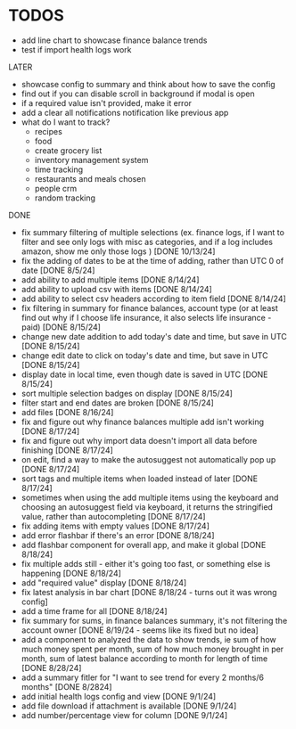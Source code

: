 # TODOS

- add line chart to showcase finance balance trends
- test if import health logs work

LATER

- showcase config to summary and think about how to save the config
- find out if you can disable scroll in background if modal is open
- if a required value isn't provided, make it error
- add a clear all notifications notification like previous app 
- what do I want to track?
    - recipes
    - food
    - create grocery list
    - inventory management system
    - time tracking
    - restaurants and meals chosen
    - people crm
    - random tracking

DONE

- fix summary filtering of multiple selections (ex. finance logs, if I want to filter and see only logs with misc as categories, and if a log includes amazon, show me only those logs ) [DONE 10/13/24]
- fix the adding of dates to be at the time of adding, rather than UTC 0 of date [DONE 8/5/24]
- add ability to add multiple items [DONE 8/14/24]
- add ability to upload csv with items [DONE 8/14/24]
- add ability to select csv headers according to item field [DONE 8/14/24]
- fix filtering in summary for finance balances, account type (or at least find out why if I choose life insurance, it also selects life insurance - paid) [DONE 8/15/24]
- change new date addition to add today's date and time, but save in UTC [DONE 8/15/24]
- change edit date to click on today's date and time, but save in UTC [DONE 8/15/24]
- display date in local time, even though date is saved in UTC [DONE 8/15/24]
- sort multiple selection badges on display [DONE 8/15/24]
- filter start and end dates are broken [DONE 8/15/24]
- add files [DONE 8/16/24]
- fix and figure out why finance balances multiple add isn't working [DONE 8/17/24]
- fix and figure out why import data doesn't import all data before finishing [DONE 8/17/24]
- on edit, find a way to make the autosuggest not automatically pop up [DONE 8/17/24]
- sort tags and multiple items when loaded instead of later [DONE 8/17/24]
- sometimes when using the add multiple items using the keyboard and choosing an autosuggest field via keyboard, it returns the stringified value, rather than autocompleting [DONE 8/17/24]
- fix adding items with empty values [DONE 8/17/24]
- add error flashbar if there's an error [DONE 8/18/24]
- add flashbar component for overall app, and make it global [DONE 8/18/24]
- fix multiple adds still - either it's going too fast, or something else is happening [DONE 8/18/24]
- add "required value" display [DONE 8/18/24]
- fix latest analysis in bar chart [DONE 8/18/24 - turns out it was wrong config]
- add a time frame for all [DONE 8/18/24]
- fix summary for sums, in finance balances summary, it's not filtering the account owner [DONE 8/19/24 - seems like its fixed but no idea]
- add a component to analyzed the data to show trends, ie sum of how much money spent per month, sum of how much money brought in per month, sum of latest balance according to month for length of time [DONE 8/28/24]
- add a summary fitler for "I want to see trend for every 2 months/6 months" [DONE 8/2824]
- add initial health logs config and view [DONE 9/1/24]
- add file download if attachment is available [DONE 9/1/24]
- add number/percentage view for column [DONE 9/1/24]